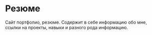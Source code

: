 # Резюме

Сайт портфолио, резюме. Содержит в себе информацию обо мне, ссылки на проекты, навыки и разного рода информацию.
